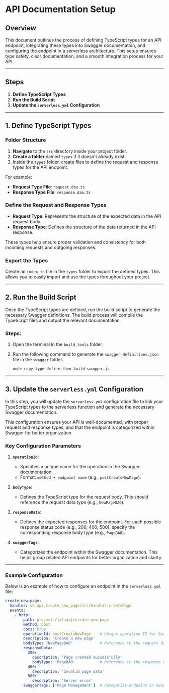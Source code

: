 # API Documentation Setup

## Overview

This document outlines the process of defining TypeScript types for an API endpoint, integrating these types into Swagger documentation, and configuring the endpoint in a serverless architecture. This setup ensures type safety, clear documentation, and a smooth integration process for your API.

---

## Steps

1. **Define TypeScript Types**
2. **Run the Build Script**
3. **Update the `serverless.yml` Configuration**

---

## 1. Define TypeScript Types

### Folder Structure

1. **Navigate** to the `src` directory inside your project folder.
2. **Create a folder** named `types` if it doesn't already exist.
3. Inside the `types` folder, create files to define the request and response types for the API endpoint.

For example:
- **Request Type File**: `request.dao.ts` 
- **Response Type File**: `response.dao.ts`

### Define the Request and Response Types

- **Request Type**: Represents the structure of the expected data in the API request body.
- **Response Type**: Defines the structure of the data returned in the API response.

These types help ensure proper validation and consistency for both incoming requests and outgoing responses.

### Export the Types

Create an `index.ts` file in the `types` folder to export the defined types. This allows you to easily import and use the types throughout your project.

---

## 2. Run the Build Script

Once the TypeScript types are defined, run the build script to generate the necessary Swagger definitions. The build process will compile the TypeScript files and output the relevant documentation.

### Steps:

1. Open the terminal in the `build_tools` folder.
2. Run the following command to generate the `swagger-definitions.json` file in the `swagger` folder.

   ```bash
   node copy-type-define-then-build-swagger.js

---

## 3. Update the `serverless.yml` Configuration

In this step, you will update the `serverless.yml` configuration file to link your TypeScript types to the serverless function and generate the necessary Swagger documentation.

This configuration ensures your API is well-documented, with proper request and response types, and that the endpoint is categorized within Swagger for better organization.

### Key Configuration Parameters

1. **`operationId`**:
   - Specifies a unique name for the operation in the Swagger documentation.
   - Format: `method + endpoint name` (e.g., `postCreateNewPage`).
   
2. **`bodyType`**:
   - Defines the TypeScript type for the request body. This should reference the request data type (e.g., `NewPageDAO`).
   
3. **`responseData`**:
   - Defines the expected responses for the endpoint. For each possible response status code (e.g., 200, 400, 500), specify the corresponding response body type (e.g., `PageDAO`).
   
4. **`swaggerTags`**:
   - Categorizes the endpoint within the Swagger documentation. This helps group related API endpoints for better organization and clarity.

---

### Example Configuration

Below is an example of how to configure an endpoint in the `serverless.yml` file:

```yml
create-new-page:
  handler: wb_api_create_new_page/src/handler.createPage
  events:
    - http:
        path: projects/{alias}/create-new-page
        method: post
        cors: true
        operationId: postCreateNewPage    # Unique operation ID for Swagger
        description: 'Create a new page'
        bodyType: "NewPageDAO"            # Reference to the request data type
        responseData:
          200:
            description: 'Page created successfully'
            bodyType: 'PageDAO'           # Reference to the response data type
          400:
            description: 'Invalid page data'
          500:
            description: 'Server error'
        swaggerTags: ['Page Management']  # Categorize endpoint in Swagger
